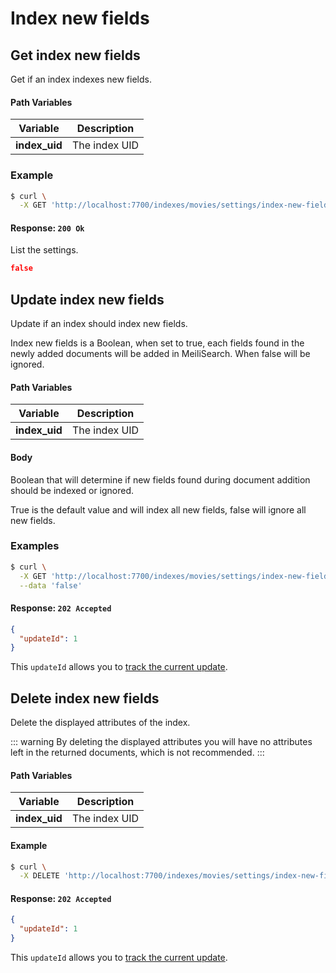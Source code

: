 # Index new fields



## Get index new fields

<RouteHighlighter method="GET" route="/indexes/:index_uid/settings/index-new-fields" />

Get if an index indexes new fields.

#### Path Variables

| Variable          | Description           |
|-------------------|-----------------------|
| **index_uid**         | The index UID |

### Example

```bash
$ curl \
  -X GET 'http://localhost:7700/indexes/movies/settings/index-new-fields'
```

#### Response: `200 Ok`

List the settings.

```json
false
```

## Update index new fields

<RouteHighlighter method="POST" route="/indexes/:index_uid/settings/index-new-fields" />

Update if an index should index new fields.

Index new fields is a Boolean, when set to true, each fields found in the newly added documents will be added in MeiliSearch.
When false will be ignored.

#### Path Variables

| Variable          | Description           |
|-------------------|-----------------------|
| **index_uid**         | The index UID |

#### Body

Boolean that will determine if new fields found during document addition should be indexed or ignored.

True is the default value and will index all new fields, false will ignore all new fields.

### Examples

```bash
$ curl \
  -X GET 'http://localhost:7700/indexes/movies/settings/index-new-fields' \
  --data 'false'
```

#### Response: `202 Accepted`

```json
{
  "updateId": 1
}
```
This `updateId` allows you to [track the current update](/references/updates.md).

## Delete index new fields

<RouteHighlighter method="DELETE" route="/indexes/:index_uid/settings/index-new-fields"/>

Delete the displayed attributes of the index.

::: warning
By deleting the displayed attributes you will have no attributes left in the returned documents, which is not recommended.
:::
<!-- By deleting the displayed attributes you reset it to its default value that is a list of all the known fields in the documents.

To remove all displayed attributes, which is not recommended for any use-case, you should send an empty array on the [add or replace displayed attributes route](/references/displayed_attributes.html#add-or-replace-displayed-attributes). -->

#### Path Variables

| Variable          | Description           |
|-------------------|-----------------------|
| **index_uid**         | The index UID |


#### Example
```bash
$ curl \
  -X DELETE 'http://localhost:7700/indexes/movies/settings/index-new-fields'
```

#### Response: `202 Accepted`

```json
{
  "updateId": 1
}
```
This `updateId` allows you to [track the current update](/references/updates.md).

